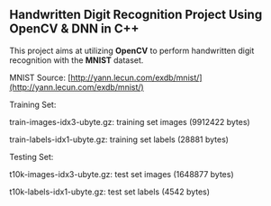 ## Handwritten Digit Recognition Project Using OpenCV & DNN in C++
This project aims at utilizing **OpenCV** to perform handwritten digit recognition with the **MNIST** dataset.

MNIST Source: [http://yann.lecun.com/exdb/mnist/](http://yann.lecun.com/exdb/mnist/)

Training Set:

train-images-idx3-ubyte.gz: training set images (9912422 bytes)

train-labels-idx1-ubyte.gz: training set labels (28881 bytes)

Testing Set:

t10k-images-idx3-ubyte.gz: test set images (1648877 bytes)

t10k-labels-idx1-ubyte.gz: test set labels (4542 bytes)
